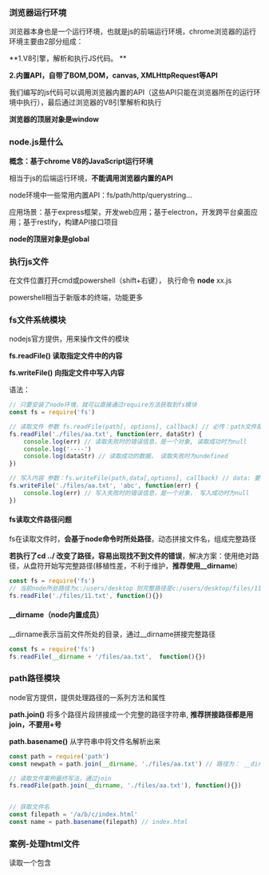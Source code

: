 ###  浏览器运行环境

浏览器本身也是一个运行环境，也就是js的前端运行环境，chrome浏览器的运行环境主要由2部分组成：

**1.V8引擎，解析和执行JS代码。 **

**2.内置API，自带了BOM,DOM，canvas, XMLHttpRequest等API**

我们编写的js代码可以调用浏览器内置的API（这些API只能在浏览器所在的运行环境中执行），最后通过浏览器的V8引擎解析和执行

**浏览器的顶层对象是window**





### node.js是什么

**概念：基于chrome V8的JavaScript运行环境**

相当于js的后端运行环境，**不能调用浏览器内置的API**

node环境中一些常用内置API：fs/path/http/querystring...

应用场景：基于express框架，开发web应用；基于electron，开发跨平台桌面应用；基于restify，构建API接口项目

**node的顶层对象是global**



### 执行js文件

在文件位置打开cmd或powershell（shift+右键）， 执行命令 **node** xx.js

powershell相当于新版本的终端，功能更多



### fs文件系统模块

nodejs官方提供，用来操作文件的模块

**fs.readFile()  读取指定文件中的内容**

**fs.writeFile() 向指定文件中写入内容**

语法：

```javascript
// 只要安装了node环境，就可以直接通过require方法获取到fs模块
const fs = require('fs')

// 读取文件 参数 fs.readFile(path[, options], callback) // 必传：path文件路径和回调函数, 可选：options 指定编码格式
fs.readFile('./files/aa.txt', function(err, dataStr) {
    console.log(err) // 读取失败时的错误信息，是一个对象, 读取成功时为null
    console.log('----')
    console.log(dataStr) // 读取成功的数据， 读取失败时为undefined
})

// 写入内容 参数：fs.writeFile(path,data[,options], callback) // data: 要写入的内容
fs.writeFile('./files/aa.txt', 'abc', function(err) {
    console.log(err) // 写入失败时的错误信息，是一个对象， 写入成功时为null
})
```



#### fs读取文件路径问题

fs在读取文件时，**会基于node命令时所处路径**，动态拼接文件名，组成完整路径

**若执行了cd ../ 改变了路径，容易出现找不到文件的错误**，解决方案：使用绝对路径，从盘符开始写完整路径(移植性差，不利于维护，**推荐使用__dirname**)

```js
const fs = require('fs')
// 当前node所处路径为c:/users/desktop 则完整路径是c:/users/desktop/files/11.txt
fs.readFile('./files/11.txt', function(){})
```



#### __dirname（node内置成员）

__dirname表示当前文件所处的目录，通过__dirname拼接完整路径

```js
const fs = require('fs')
fs.readFile(__dirname + '/files/aa.txt',  function(){})
```





### path路径模块

node官方提供，提供处理路径的一系列方法和属性

**path.join()**  将多个路径片段拼接成一个完整的路径字符串,  **推荐拼接路径都是用join，不要用+号**

**path.basename()**  从字符串中将文件名解析出来

```js
const path = require('path')
const newpath = path.join(__dirname, './files/aa.txt') // 路径为： __dirname/files/aa.txt

// 读取文件案例最终写法，通过join
fs.readFile(path.join(__dirname, './files/aa.txt'), function(){})


// 获取文件名
const filepath = '/a/b/c/index.html'
const name = path.basename(filepath) // index.html
```



### 案例-处理html文件

读取一个包含<style>和<script>标签代码的html文件，提取里面的style, script部分到单独的css, js文件中存放

最终形成.css .js  .html 3个文件单独存放，html中通过外链引用.css和.js 的形式

```js
// 创建读取script和style的正则
const regStyle = /<style>[\S\s]*<\/style>/ //匹配任意空白和非空白字符 *表示任意次
const regJs = /<script>[\s\S]*<\/script>/

// resolveCSS方法，提取html文件中的<style></style>部分代码，放到单独样式文件中
function resolveCSS(htmlStr) {
    // 用正则截取style部分代码
    const res = regStyle.exec(htmlStr)
    const newCSS = res[0].replace('<style>', '').replace('</style>', '')
    
    // 写入新文件
    const fs = require('fs')
    const path = require('path')
    fs.writeFile(path.join(__dirname, './css/index.css'), newCSS, function(err) {
        if (err) console.log('CSS写入失败')
        console.log('CSS写入成功')
    })
}

// 提取js代码，和css处理逻辑一样
function resolveJS(htmlStr) {}

// 处理html文件，把包含的script和style部分代码去除，替换为link形式
function resolveHTML(htmlStr){
    const newHTML = htmlStr.replace(regStyle, '<link rel="stylesheet" href="./css/index.css" />')
    					   .replace(regJs, '<script src="./js/index.js"></script>')
    // 写入新的index.html文件
    const fs = require('fs')
    const path = require('path')
    fs.writeFile(path.join(__dirname, './index.html'), newHTML, function(err){
        if(err) console.log('写入html失败')
        console.log('写入html成功')
    })
}
```





### http模块

node官方提供，创建web服务器的模块

创建web服务器步骤

```js
// 1.导入模块
const http = require('http')
// 2.创建web服务器实例
const server = http.createServer()

// 3.给服务器绑定request事件
// 只要有客户端请求，就会触发request事件
 server.on('request', (req, res) => {
     // 触发事件后的回调
     console.log('someone visit webserver')
     /*
     	req请求对象包含了客户端的相关属性，例如：
     	req.url是客户端请求的url地址， 请求地址从端口号后面开始，若请求的是根地址，则url就是'/'
     	req.method 客户端请求类型  默认是get
     */
     
     /*
     	res是响应对象， 通过res.end()传要响应的内容
     	res.setHeader 设置响应头各种字段 中文一定要设置否则乱码
     */ 
     res.setHeader('Content-Type', 'text/html; charset=utf-8')
     res.end('我是node server') // 被插入到页面的body标签中
 })

// 4.启动服务器 指定端口号和回调函数
server.listen(80, () => {
    console.log('http server running at http://127.0.0.1')
})
```



**根据不同的请求地址返回对应内容**

```js
server.on('request', (req, res) => {
    const url = req.url // 获取请求地址
    let content = '<h1>not found</h1>'
    if (url === 'index.html') {
        content = '<h1>首页</h1>'
    }
    if (url === 'about.html') content = '<h1>关于</h1>'
    res.setHeader('Content-Type', 'text/html; charset=utf-8')
    // 把响应内容返给客户端
    res.end(content)
})
```



#### 读取文件内容返回给客户端

```js
/*
	思路：前端请求地址映射为服务器的资源储存地址，读取文件内容后返回给客户端
	例如请求/index.html 服务端映射资源路径为 资源完整路径+/index.html 通过__dirname拼接
*/ 
const http = require('http')
const server = http.createServer()
const fs = require('fs')
const path = require('path')

 server.on('request', (req, res) => {
     const url = req.url
     // 把请求路径映射到资源路径
     // 用户请求/index.html 后台资源路径实际为: __dirname+/web/index.html
     fs.readFile(path.join(__dirname, '/web', url), 'utf8', function(err, dataStr) {
         if(err) console.log('请求失败')
         res.end(dataStr) // 把读取成功后的内容相应给客户端
     })
 })

// 4.启动服务器 指定端口号和回调函数
server.listen(80, () => {
    console.log('http server running at http://127.0.0.1')
})
```



### 模块化

优点：提升代码复用性，提升代码可维护性，实现按需加载

nodeJs遵循CommonJS模块化规范

nodejs的模块分类：

1.内置模块（由nodeJs官方提供，如fs, path, http）

2.自定义模块（用户创建的每个js文件都是自定义模块）

3.第三方模块（由第三方开发的模块，也叫做包）



#### 加载模块

调用require()方法即加载模块

**require()加载模块时会执行模块中的代码**

```js
const fs = require('fs') // 加载内置模块
const moment = require('moment') // 加载第三方模块和内置模块差不多

const custom = require('./costom.js') // 加载自定义模块需要指定路径
```

**模块有自己的作用域，不会共享变量和属性**

```js
// a.js
const name = 'david'

// b.js
const m = require('./a.js')
console.log(m) // {}  打印的是一个空对象，模块作用域，模块成员不共享
```



#### module对象

在每个.js自定义模块中都有一个module对象，储存了和当前模块有关信息，如id,path,filename,exports等等

##### exports向外共享成员

exports是module对象上的一个属性，默认值是一个空对象

module.exports 可以将模块内成员共享出去，供外界调用

**外部使用require()方法得到的就是module.exports所指向的对象**



#### 加载机制

1.模块首次加载会放到缓存中，如引用了多次同一个模块，模块中的代码只会执行一次

2.内置模块优先级最高，如第三方模块和内置模块重名，优先加载内置模块

3.require()加载的模块不写后缀名，会自动补全，优先补全为js，如果没有xx.js这个文件，补全为xx.json

4.require()加载的是文件夹，优先加载文件夹内package.json中指定的main入口文件，若没有package.json，则加载index.js

查找机制： 如果加载模块不是内置模块，也没有路径标识，node会从当前模块的父目录开始尝试从/node_modules中加载第三方模块，如果没有则移动到再上一层，直到系统根目录



### npm

全球最大的包共享平台，也就是第三方模块共享平台，可以从官方服务器下载所需包，通过npm包管理工具下载包

npm init -y  创建package.json包管理配置文件， -y表示采用系统默认的基本配置信息

npm install xx   安装包



#### 自己发布npm包

创建一个npm项目，创建入口文件，创建README.md 说明文档，创建package.json 包配置文件

关键步骤：package.json中配置入口文件main: index.js，创建src文件夹，将对应功能写到独立的js文件中再导出

index.js主要用来暴露模块，暴露包中要提供的各种功能

```js
// index.js 入口文件
const date = require('./src/dateFormat.js')
const escape = require('./src/htmlEscape.js')

// 暴露功能模块
module.exports = {
    ...date, // 展开对象挂载到模块上, 因为date导出的对象也挂载了多个方法
    ...escape
}

// 使用方式
const myUtils = require('david-pacakge') // package.json中配置的包名
myUtils.formatDate(new Date())
```



**发布包流程：**

1.npm官网注册账号

2.终端内执行**npm login** 依次输入用户名、密码、邮箱后登录成功

3.将终端切换到包的根目录，执行**npm publish**,即将包发布到了npm(注意包名必须唯一)





### express

基于nodejs的一个web开发框架，用来创建web服务器（代替内置模块http，更高效），本质也是一个第三方模块

express最常见的使用：

创建web网页资源服务器，创建api接口服务器



#### 安装

npm install express@4.17.1  安装指定版本

#### 使用

```js
// 导入模块
const express = require('express')
// 创建web服务器
const app = express()

app.listen(80, () => {
    console.log('express server is running at http://127.0.0.1')
})

// 监听get请求
app.get('请求URL', function(req, res) {/* 处理函数 */})
// 监听post请求
app.post('请求URL', function() {/* 处理函数 */})

// 返回数据
app.get('/user', function(req, res) {
    // send方法可以响应一个JSON对象， 也可以响应文本
    res.send({name: 'david', age: 35})
})


// 获取url中的参数  127.0.0.1/?name=david&age=35
app.get('/', function(req, res) {
    // req.query获取url上的参数
    console.log(req.query) // {name: 'david', age: 35}
})

// 获取动态参数 请求地址127.0.0.1/user/123
app.get('/user/:id', function(req, res) {
    // req.params匹配动态参数
    console.log(req.params) // {id: 123}
})
```



#### 托管静态资源

app.use(express.static(’目录‘))   对外提供静态资源

```js
/* 
	指定public目录为静态资源文件夹，如images,css,js都是public文件夹内的资源，就都可以访问到了
	访问的路径不需要添加/public路径，默认访问的就是public路径下的资源
	localhost:3000/images/xx.jpg
	localhost:3000/css/style.css
	localhost:3000/js/xx.js
*/
app.use(express.static('./public')) // 当前文件相对路径
app.use(express.static('./files')) // 可以托管多个静态资源目录


// 挂载路径前缀
app.use('/resource', express.static('./public')) // 需要访问localhost:3000/resource/js/xx.js 才能访问资源
```



#### 路由

express中，路由是指客户端请求与服务器处理函数的**映射关系**

express中路由分3部分组成：请求类型，请求的URL，处理函数

```js
// 挂载路由，匹配get请求， 请求url为/user
app.get('/user', (req, res) => {
    res.send('hello get')
})

// 挂载路由，匹配post请求，请求url为/
app.post('/', (req, res) => {
    res.send('hello post')
})
```



#### 路由模块化

不推荐把路由直接挂载到app上，推荐抽离到单独模块管理

```js
// router.js文件内，创建路由实例
const express = require('express')
// 创建路由实例
const router = express.Router()
// 挂载路由
router.get('/user/list', (req, res) => {res.send('get list')})
router.post('/user/add', (req, res) => {res.send('post add')})

// 导出路由
module.exports = router
```

app模块内导入路由

```js
// 导入路由模块
const useRouter = require('./router.js')
// 注册路由模块
app.use(useRouter) // app.use 用来注册全局中间件, 路由本质上也是一个中间件

// 给路由添加统一前缀
app.use('/api', useRouter) // 访问时路径前要加/api
```





#### nodemon

监听代码，修改node代码后自动重启服务，无需手动重启

安装：npm i nodemon -g

使用：nodemon xx.js     使用nodemon运行的js代码，就可以监听代码改动，并自动重启项目



#### 中间件

express中间件概念：

业务处理环节中的中间过程，必须有输入和输出，本质是一个函数

当请求到达服务器后，可以连续调用多个中间件，从而对请求进行预处理

客户端请求==》中间件1===》中间件2===》....中间件N===》处理完毕响应(路由)===》客户端接收响应

next函数作用：是多个中间件连续调用的关键，表示把流转关系转交给下一个**中间件**或**路由**

```js
// 官方示例：这是一个中间件函数，它的形参中必须包含一个next函数， 这是和路由函数的区别
app.get('/', function(req, res, next) {
    next() // 处理完毕，转交处理给下一个中间件或路由
})
```

##### 全局中间件

```js
const express = require('express')
const app = express()

// 定义中间件函数
const mw = function(req, res, next) {
    console.log('我是中间件')
    const reqTime = new Date().getTime()
    req.reqTime = reqTime // 给req对象添加属性，流转到下一个函数中使用
    next() // 必须调用，流转req和res给下一个函数
}
// 注册全局中间件
app.use(mw)

app.get('/', function(req, res) {
    console.log(req.reqTime) // 获取中间件添加的属性
})
app.listen(80, () => {console.log('server is running')})
```

##### 局部中间件

不使用app.use的就是局部中间件

```js
const mw = function(req, res, next) {
    console.log('中间件函数')
    next()
}
const mw2 = function() {}
/*
	挂载局部生效的中间件，可以同时挂载多个，会先调用中间件函数，再调用路由函数
*/
app.get('/', mw, mw2, function(req, res) {
    res.send('home')
})
```

##### 路由级别中间件

```js
const app = express()
const router = express.Router()

// 路由上注册中间件
router.use(function(req, res, next) {
    next()
})
app.use(router)
```

##### 错误级别中间件

```js
app.get('/', function(req, res) {
    throw new Error('some error') // 模拟错误并抛出
})

// 错误级别的中间件多一个形参err，包含了错误信息, 捕获错误防止程序崩溃, ！必须注册在所有路由之后！
app.use(function(err, req, res, next) {
    console.log('错误信息:', err.message )
    res.send('error==>', err.message) // 响应错误信息
})
```

##### 内置中间件

node官方提供的中间件

```js
// express.static 托管静态资源的中间件

// express.json  解析json格式的请求数据
app.use(express.json())
// express.urlencoded  解析url-encoded格式的请求数据
app.use(express.urlencoded({ extended: false }))
```

获取请求体演示：

```js
const express = require('express')
const app = express()

// 关键：配置解析json的中间件
app.use(express.json())

app.post('/user', function(req, res) {
    // req.body可以获取客户端发送的请求体数据，默认情况若不配置解析数据的中间件res.body = undefined
    console.log(req.body)
    res.send('ok')
})

app.listen(80, function() {console.log('server is running')})
```



##### 第三方中间件

body-parser ：解析请求体数据中间件

安装 **npm install body-parser**，require导入， app.use注册中间件

```js
const parser = require('body-parser')

app.use(parser.urlencoded({extended: false}))

app.post('user', function(req, res) {
    console.log(req.body) // 可以解析url-encoded格式数据
})
```



##### 自定义中间件

模拟express.urlencoded中间件

```js
// 0.创建服务器 略

// node内置模块querystring, 转换数据格式用
const qs = require('querystring')

// 1. 定义中间件
app.use((req, res, next) => {
    // 1.1监听req的data事件, 当服务端接收到数据时就会出发这个事件
    // 当数据很大时，不会一次接收完，可能多次触发事件，定义一个变量存储所有数据
    let str = ''
    req.on('data', (chunk) => { // chunk就是每次触发事件时接收到的数据
        str += chunk
    })
    // 1.2 监听req的end事件， 请求发送完毕后触发
    req.on('end', () => {
        console.log(str) // 完整的数据，是一个字符串
        // 1.3 把字符串数据转换成对象
       	const body = qs.parse(str)
        // 1.4 把body挂载到req.body上，给下游中间件或路由使用
        req.body = body
        next() // 别忘记调用next
    })
})

// 下游路由
app.post('/user',  function(req, res) {
    res.send(req.body) // 获取body数据并响应回去
})
```

**封装成模块**

```js
// custom-parser.js 文件名
const qs = require('querystring')

function bodyParser(req, res, next) {
    let str = ''
    req.on('data', (chunk) => {
        str += chunk
    })
    req.on('end', () => {
       	const body = qs.parse(str)
        req.body = body
        next()
    })
}
module.exports = bodyParser

// 使用模块
const customParser = require('custom-parser')
app.use(customParser)
```



##### 注意事项

1.多个中间件共享req和res对象

2.中间件必须定义在路由前面（错误级别中间件定义在最后）

3.必须调用next函数

4.next函数执行后不要再写代码



#### 编写接口

```js
// app.js 
const express = require('express')
const app = express()

// 导入路由
const router = require('./router.js')

// 注册解析请求体中间件
app.use(express.urlencoded({extended: false}))

// 指定/api为统一路由前缀， 注册全局路由
app.use('/api', router)
// 启动服务
app.listen(80, function() {})


// router.js
const express = require('express')
const router = express.Router()

// 挂载get请求路由  前端请求路径为: /api/user
router.get('/user', function(req, res) {
    // 获取查询参数
    const query = req.query
    
    res.send({
        code: '000000',
        msg: 'get请求成功',
        data: query // 把请求查询参数原样返给前端
    })
})

// 挂载post请求路由  请求路径：/api/other
router.post('/other', function(req, res) {
    // 获取请求体数据
    const body = req.body 
    res.send({
        code: '000000',
        msg: 'post请求成功',
        data: body
    })
})
```

#### 跨域

cors解决跨域

安装cors中间件: npm install cors

**原理：跨域的响应是被浏览器阻止的，在服务端配置响应头：Access-Control-Allow-*， 客户端识别到这种响应头就不会被拦截了**

```js
// 导入模块
const cors = require('cors')
// 在所有路由前注册cors中间件
app.use(cors())

const router = require('./router.js')

app.use('/api', router)
```



#### cors响应头类型

**Access-Control-Allow-Origin: <origin> | ***       origin的值指定了允许访问该资源的外域URL， *就是通配符，允许任何外域请求

**Access-Control-Allow-Headers  ：**  默认情况cors仅支持9种客户端请求头（Accept, Accept-Language, Content-Language, DPR, Downlink, Save-Data, Viewport-Width, Width, Content-Type (值仅限于text/plain，multipart/form-data , application/x-www-form-urlencoded 三者之一) ）

如果客户端发送额外的请求头，则服务端需要对额外请求头进行声明，否则请求会失败

**Access-Control-Allow-Methods:**   默认情况cors仅支持get,post,head请求， 如果客户端希望通过put,delete方式请求服务端，需要配置这个响应头

```js
// 设置只允许来自指定域名的请求
res.setHeader('Access-Control-Allow-Origin', 'http://xx.com')

// 声明允许客户端发送Content-Type和X-Custom-Header请求头
res.setHeader('Access-Control-Allow-Headers', 'Content-Type, X-Custom-Header')

// 声明允许的请求方式
res.setHeader('Access-Control-Allow-Methods', 'POST, GET, PUT, HEAD, DELETE') // 允许这5个方法 或*允许所有
```



#### cors请求的分类

客户端在请求CORS接口时，根据请求方式和请求头不同，可将CORS请求分为2类

**简单请求只发生一次请求，预检请求发生二次**



**简单请求**

满足以下2个条件就是简单请求

1.请求方式是GET/POST/HEAD

2.HTTP头部信息不超过cors默认支持的9个类型



**预检请求**

**预检请求概念：在浏览器和服务端正式通信前，浏览器会发送OPTION请求进行预检，以获知服务器是否允许该实际请求，这次OPTION请求被称为预检请求。服务器成功响应预检请求后，才会发送真正的请求并携带真实数据。**

符合以下条件之一，就需要执行预检请求

1.GET,POST,HEAD之外的请求类型

2.请求头中包含自定义头部字段

3.发送的数据类型是application/json



#### JSONP接口

jsonp概念：浏览器通过script标签的src属性，请求服务端数据，同时服务端返回一个函数的调用，这种请求方式就是jsonp，**jsonp仅支持get请求， 不是真正的AJAX请求，因为没有使用XMLHttpRequest对象**

实现步骤：

1. 获取客户端发送过来的回调函数名字
2. 拼接一个函数调用的字符串
3. 把字符串响应给客户端的<script>标签进行解析

```js
// 创建jsonp接口， 放在cors中间件前防止cors冲突， 放后面会被被cors处理成跨域接口
app.get('/api/jsonp', function(req, res) {
    // 获取回调函数的名字
    const funcName = req.query.callback
    // 传给回调函数的数据
    const data = { name: 'david', age: 35}
    // 发送的是一个函数调用，拼接成字符串返回给客户端
    const scriptStr = `${funcName}(${JSON.stringify(data)})`  // funcName(data) 就是这种样式
    res.send(scriptStr) // 响应给客户端的<script>标签进行解析
})

const cors = require('cors')
app.use(cors())
const router = require('./router.js')
app.use('/api', router)
```

**客户端用jquery进行jsonp接口请求**

```js
// 绑定事件触发请求
$('#button').on('click', function() {
    $.ajax({
        method: 'GET',
        url: 'http://127.0.0.1/api/jsonp',
        dataType: 'jsonp', // 必须指定为jsonp请求
        success: function (res) {
            console.log(res) // {name: 'david', age: 35}
        }
    })
})
```



### mySQL

#### 安装

mySQL sever  数据库服务软件

mySQL workbench 可视化操作工具



#### 项目中操作mySQL

1.安装mySQL模块

2.通过mySql模块连接数据库

3.通过mySql模块执行SQL语句

**安装模块**

npm install mysql

**建立数据库连接**

```js
const mysql = require('mysql')

// 建立与mysql数据库的连接
const db = mysql.createPool({
    host: '127.0.0.1', // 数据库地址
    user: 'root',
    password: 'admin123',
    database: 'my_db_01' // 要操作哪个数据库
})


// 查询users表数据
const sqlStr = 'select * from  users'
db.query(sqlStr, (err, res) => { // 执行完毕的回调函数
    // 查询失败
    if (err) console.log(err.message)
    // 查询成功
    console.log(res)
})

// 插入数据 
const user = { name: 'david', password: '123456' }
// ?表示占位符
const insertSql = 'insert into users(name, password) VALUES(?, ?)'
// 方法中按顺序传入占位符的数据， 通过affectedRows判断是否执行成功
db.query（insertSql, [user.name, user.password], (err, res) => {
    if (err) console.log('执行失败')
    if (res.affectedRows === 1) console.log('执行成功')
}）

// 更新数据
const user2 = { id:7, name: 'kashin', password: '000' }
// 也要使用?作为占位符
const updateSql = 'update users SET name=?, password=? WHERE id=?'
// 按顺序传入占位符对应数据， 备注：sql中如果只有一个占位符，可以省略[]，直接传数据
db.query(updateSql, [user2.name, user2.password, user2.id], (err, res) => {
    if (res.affecedRows === 1) console.log('成功')
})
```



### web开发模式

大致分为2种：

1.服务端渲染： 服务端发送html页面给客户端，服务端通过字符串拼接动态生成

​	优点：前端响应快，只需渲染页面，利于SEO

​	缺点：占用服务端资源，不利于前后端分离，对于前端复杂的项目开发效率低

2.前端渲染： 前端专注UI， 后端专注API

​	优点：AJAX可实现局部渲染，用户体验好， 减轻服务端渲染压力

​	缺点：不利于SEO（Vue，react的SSR能解决该问题）



### Session

**http协议是无状态性的，每次http请求都是独立的**

Cookie在身份认证中的作用：

客户端第一次请求时，服务端通过响应头的形式，向客户端发送一个身份认证的Cookie,客户端会自动将Cookie保存到浏览器中。

随后当客户端每次请求时，浏览器会自动将该Cookie通过请求头发送给服务器，服务器即可验证该客户端身份

**Cookie不具备安全性：** 浏览器发送的Cookie可能伪造，需要服务端认证通过, 见以下session认证



#### express-session中间件

```js
const express = require('express')
const app = express()

const session = require('express-session')
// 注册session中间件.传入一个配置对象
app.use(session({
    secret: 'abc123',
    resave: false,
    svaUninitialized: true
}))


// 在session上保存数据
app.post('/api/login', (req, res) => {
    if (req.body.username !== 'david' && req.body.password !== '123456') {
        return res.send({status: 1, msg: '登陆失败'})
    }
    // 配置了express-session, 才能获取到req.session属性
    req.session.user = req.body // 把用户信息保存到session中
    req.session.isLogin = true  // 把登录状态保存到session中
    res.send({stuats: 0, msg: '登录成功'})
})


// 从session上获取数据
app.get('/api/userInfo', (req, res) => {
    if (!req.session.isLogin) { // 用户未登录
        return res.send({status: 1, msg: 'fail'})
    }
})

// 清空session
app.post('/api/logout', (req, res) => {
    req.session.destroy() // 只会清空当前用户的session
    res.send({status: 0, msg: '退出登录成功'})
})
```



#### session的局限性

session基于cookie实现，cookie默认不支持跨域，当涉及前端跨域请求接口时需要很多额外配置。



### JWT

JSON Web Token：跨域认证解决方案

JWT由3部分组成：header.payload.signature      其中payload部分是真正的用户信息加密后生成的字符串

![image-20231218175505452](D:\typora-img\image-20231218175505452.png)



#### express中使用jwt

安装2个包：npm install jsonwebtoken express-jwt 

jsonwebtoken：用于生成jwt字符串

express-jwt：用于将jwt字符串解析还原成JSON对象

```js
const express = require('express')
const app = express()
const jwt = require('jsonwebtoken')
const expressJWT = require('express-jwt')

// 定义秘钥，一个字符串，用来加密和解密jwt字符串
const secretKey = 'hello david'

// 定义全局中间件，解析请求里传过来的token, 还原为json对象  配置正则：/api开头的请求不需要token认证
app.use(expressJWT({secret: secretKey}).unless({path: [/^\/api\//]}))

// 1.生成jwt
app.post('/api/login', (req, res) => {
    if (req.body.username === 'david' && req.body.password === '123456') {
        // 传入username和secretky,生成jwt字符串
        const token = jwt.sign({username: req.body.username}, secretKey, {expiresIn: '60s'})
        
        res.send({
            status: 0,
            msg: '登陆成功',
            token: token
        })
    }
})

// 2.解析jwt
app.post('/admin/userinfo', (req, res) => {
    res.send({
        msg: 'success'
        data: req.user // {username: 'david', exp: xxxxx} 只有添加了expressJWT中间件，才能在req.user属性上获取到解析后的JWT中的username信息
    })
})

app.listen(80, () ={})
```





